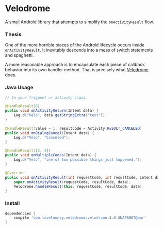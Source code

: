 # Velodrome
A small Android library that attempts to simplify the `onActivityResult` flow.

### Thesis
One of the more horrible pieces of the Android lifecycle occurs inside `onActivityResult`. It inevitably descends into a mess of switch statements and spaghetti.

A more reasonable approach is to encapsulate each piece of callback behavior into its own handler method. That is precisely what [Velodrome](http://en.wikipedia.org/wiki/Velodrome) does.

### Java Usage

```java
// In your fragment or activity class.

@HandleResult(0)
public void onActivityReturn(Intent data) {
    Log.d("Velo", data.getStringExtra("text"));
}

@HandleResult(value = 1, resultCode = Activity.RESULT_CANCELED)
public void onDialogCancel(Intent data) {
    Log.d("Velo", "Canceled");
}

@HandleResult({2, 3})
public void onMultipleCodes(Intent data) {
    Log.d("Velo", "one of two possible things just happened.");
}

@Override
public void onActivityResult(int requestCode, int resultCode, Intent data) {
    super.onActivityResult(requestCode, resultCode, data);
    Velodrome.handleResult(this, requestCode, resultCode, data);
}
```

### Install
```gradle
dependencies {
    compile 'com.levelmoney.velodrome:velodrome:1.0-SNAPSHOT@aar'
}
```
